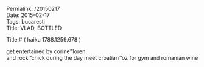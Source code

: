 Permalink: /20150217  
Date: 2015-02-17  
Tags:  bucaresti  
Title: VLAD, BOTTLED  
  
Title:# ( haiku 1788.1259.678 )  
  
get entertained by corine™loren  
and rock™chick during the day meet croatian™oz 
for gym and romanian wine  
